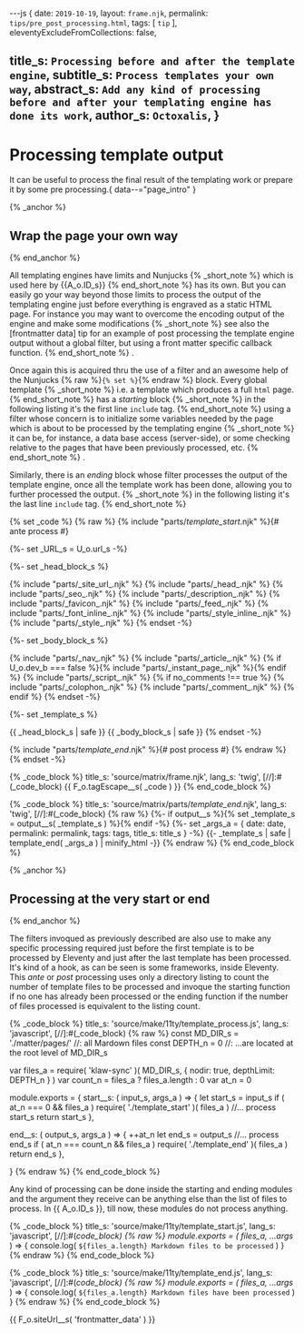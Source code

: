 ---js
{
  date:      `2019-10-19`,
  layout:    `frame.njk`,
  permalink: `tips/pre_post_processing.html`,
  tags:      [ `tip` ],
  eleventyExcludeFromCollections: false,

  title_s:     `Processing before and after the template engine`,
  subtitle_s:  `Process templates your own way`,
  abstract_s:  `Add any kind of processing before and after your templating engine has done its work`,
  author_s:    `Octoxalis`,
}
---
[comment]: # (======== Post ========)
# Processing template output

It can be useful to process the final result of the templating work or prepare it by some pre processing.{ data--="page_intro" }

{% _anchor %}
## Wrap the page your own way
{% end_anchor %}


All templating engines have limits and Nunjucks
{% _short_note %}
which is used here by {{A_o.ID_s}}
{% end_short_note %}
has its own. But you can easily go your way beyond those limits to process the output of the templating engine just before everything is engraved as a static HTML page.
For instance you may want to overcome the encoding output of the engine and make some modifications
{% _short_note %}
see also the [frontmatter data] tip for an example of post processing the template engine output without a global filter, but using a front matter specific callback function.
{% end_short_note %}
.

Once again this is acquired thru the use of a filter and an awesome help of the Nunjucks {% raw %}<code>{% set %}</code>{% endraw %} block.
Every global template
{% _short_note %}
i.e. a template which produces a full `html` page.
{% end_short_note %}
has a *starting* block
{% _short_note %}
in the following listing it's the first line `include` tag.
{% end_short_note %}
using a filter whose concern is to initialize some variables needed by the page which is about to be processed by the templating engine
{% _short_note %}
it can be, for instance, a data base access (server-side), or some checking relative to the pages that have been previously processed, etc.
{% end_short_note %}
.

Similarly, there is an *ending* block whose filter processes the output of the template engine, once all the template work has been done, allowing you to further processed the output.
{% _short_note %}
in the following listing it's the last line `include` tag.
{% end_short_note %}


{% set _code %}
{% raw %}
{% include "parts/_template_start_.njk" %}{# ante process #}

{%- set _URL_s = U_o.url_s -%}

{%- set _head_block_s %}
<head>
{% include "parts/_site_url_.njk" %}
{% include "parts/_head_.njk" %}
{% include "parts/_seo_.njk" %}
{% include "parts/_description_.njk" %}
{% include "parts/_favicon_.njk" %}
{% include "parts/_feed_.njk" %}
{% include "parts/_font_inline_.njk" %}
{% include "parts/_style_inline_.njk" %}
{% include "parts/_style_.njk" %}
</head>
{% endset -%}

{%- set _body_block_s %}
<body>
{% include "parts/_nav_.njk" %}
{% include "parts/_article_.njk" %}
{% if U_o.dev_b === false %}{% include "parts/_instant_page_.njk" %}{% endif %}
{% include "parts/_script_.njk" %}
{% if no_comments !== true %}
{% include "parts/_colophon_.njk" %}
{% include "parts/_comment_.njk" %}
{% endif %}
</body>
{% endset -%}

{%- set _template_s %}
<!doctype html>
<html lang="en">
{{ _head_block_s | safe }}
{{ _body_block_s | safe }}
</html>
{% endset -%}

{% include "parts/_template_end_.njk" %}{# post process #}
{% endraw %}
{% endset -%}

{% _code_block %}
    title_s: 'source/matrix/frame.njk',
    lang_s: 'twig',
[//]:#(_code_block)
{{ F_o.tagEscape__s( _code ) }}
{% end_code_block %}


{% _code_block %}
    title_s: 'source/matrix/parts/_template_end_.njk',
    lang_s: 'twig',
[//]:#(_code_block)
{% raw %}
{%- if output__s %}{% set _template_s = output__s( _template_s ) %}{% endif -%}
{%- set _args_a = { date: date, permalink: permalink, tags: tags, title_s: title_s } -%}
{{- _template_s | safe | template_end( _args_a ) | minify_html -}}
{% endraw %}
{% end_code_block %}


{% _anchor %}
## Processing at the very start or end
{% end_anchor %}


The filters invoqued as previously described are also use to make any specific processing required just before the first template is to be processed by Eleventy and just after the last template has been processed. It's kind of a hook, as can be seen is some frameworks, inside Eleventy. This *ante* or *post* processing uses only a directory listing to count the number of template files to be processed and invoque the starting function if no one has already been processed or the ending function if the number of files processed is equivalent to the listing count.


{% _code_block %}
    title_s: 'source/make/11ty/template_process.js',
    lang_s: 'javascript',
[//]:#(_code_block)
{% raw %}
const MD_DIR_s = './matter/pages/'    //: all Mardown files
const DEPTH_n  = 0                    //: ...are located at the root level of MD_DIR_s

var files_a = require( 'klaw-sync' )( MD_DIR_s, { nodir: true, depthLimit: DEPTH_n } )
var count_n = files_a ? files_a.length : 0
var at_n    = 0

module.exports =
{
  start__s: ( input_s, args_a ) =>
  {
    let start_s = input_s
    if ( at_n === 0 && files_a ) require( './template_start' )( files_a )
    //...  process start_s
    return start_s
  },

  end__s: ( output_s, args_a ) =>
  {
    ++at_n
    let end_s = output_s
    //... process end_s
    if ( at_n === count_n && files_a ) require( './template_end' )( files_a )
    return end_s
  },

}
{% endraw %}
{% end_code_block %}


Any kind of processing can be done inside the starting and ending modules and the argument they receive can be anything else than the list of files to process. In {{ A_o.ID_s }}, till now, these modules do not process anything.


{% _code_block %}
    title_s: 'source/make/11ty/template_start.js',
    lang_s: 'javascript',
[//]:#(_code_block)
{% raw %}
module.exports = ( files_a, ...args_ ) =>
{
  console.log( `${files_a.length} Markdown files to be processed` )
}
{% endraw %}
{% end_code_block %}


{% _code_block %}
    title_s: 'source/make/11ty/template_end.js',
    lang_s: 'javascript',
[//]:#(_code_block)
{% raw %}
module.exports = ( files_a, ...args_ ) =>
{
  console.log( `${files_a.length} Markdown files have been processed` )
}
{% endraw %}
{% end_code_block %}


[comment]: # (======== Links ========)

{{ F_o.siteUrl__s( 'frontmatter_data' ) }}
